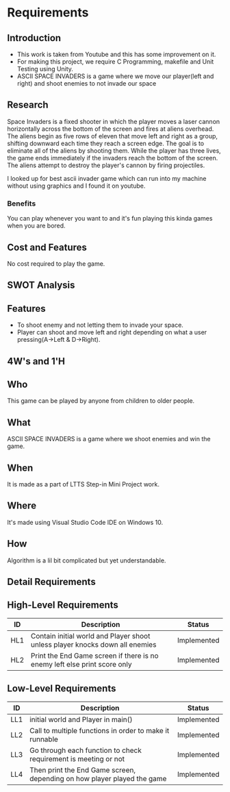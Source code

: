 # Requirements

## Introduction

- This work is taken from Youtube and this has some improvement on it.
- For making this project, we require C Programming, makefile and Unit Testing using Unity.
- ASCII SPACE INVADERS is a game where we move our player(left and right) and shoot enemies to not invade our space

## Research

Space Invaders is a fixed shooter in which the player moves a laser cannon horizontally across the bottom of the screen and fires at aliens overhead. The aliens begin as five rows of eleven that move left and right as a group, shifting downward each time they reach a screen edge. The goal is to eliminate all of the aliens by shooting them. While the player has three lives, the game ends immediately if the invaders reach the bottom of the screen. The aliens attempt to destroy the player's cannon by firing projectiles.

I looked up for best ascii invader game which can run into my machine without using graphics and I found it on youtube.

### Benefits

You can play whenever you want to and it's fun playing this kinda games when you are bored.

## Cost and Features

 No cost required to play the game.

## SWOT Analysis

## **Features**

- To shoot enemy and not letting them to invade your space.
- Player can shoot and move left and right depending on what a user pressing(A->Left & D->Right).

## 4W's and 1'H

## Who  

This game can be played by anyone from children to older people.

## What

ASCII SPACE INVADERS is a game where we shoot enemies and win the game.

## When

It is made as a part of LTTS Step-in Mini Project work.

## Where

It's made using Visual Studio Code IDE on Windows 10.

## How

Algorithm is a lil bit complicated but yet understandable.

## Detail Requirements

## High-Level Requirements

|ID| Description | Status
|--|--|--|
| HL1 | Contain initial world and Player shoot unless player knocks down all enemies | Implemented
| HL2 | Print the End Game screen if there is no enemy left else print score only | Implemented

## Low-Level Requirements

|ID| Description | Status
|--|--|--|
| LL1 | initial world and Player in main() |Implemented
| LL2 | Call to multiple functions in order to make it runnable | Implemented
| LL3 | Go through each function to check requirement is meeting or not | Implemented
| LL4 | Then print the End Game screen, depending on how player played the game  | Implemented
